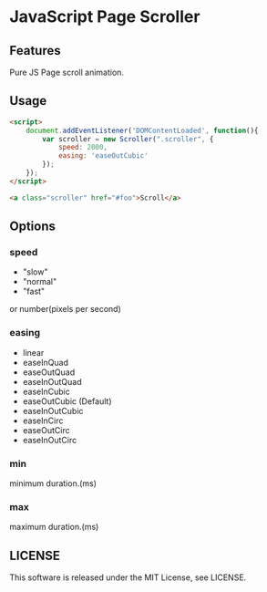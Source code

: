 # JavaScript Page Scroller

## Features

Pure JS Page scroll animation.

## Usage
```html
<script>
    document.addEventListener('DOMContentLoaded', function(){
        var scroller = new Scroller(".scroller", {
            speed: 2000,
            easing: 'easeOutCubic'
        });
    });
</script>
```

```html
<a class="scroller" href="#foo">Scroll</a>
```

## Options

### speed
- "slow"
- "normal"
- "fast"

or number(pixels per second)

### easing

- linear
- easeInQuad
- easeOutQuad
- easeInOutQuad
- easeInCubic
- easeOutCubic (Default)
- easeInOutCubic
- easeInCirc
- easeOutCirc
- easeInOutCirc

### min

minimum duration.(ms)

### max

maximum duration.(ms)

## LICENSE

This software is released under the MIT License, see LICENSE.